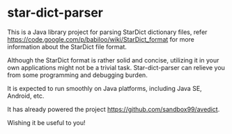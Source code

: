 star-dict-parser
================

This is a Java library project for parsing StarDict dictionary files, refer <a href="https://code.google.com/p/babiloo/wiki/StarDict_format">https://code.google.com/p/babiloo/wiki/StarDict_format</a> for more information about the StarDict file format.

Although the StarDict format is rather solid and concise, utilizing it in your own applications might not
be a trivial task. Star-dict-parser can relieve you from some programming and debugging burden.

It is expected to run smoothly on Java platforms, including Java SE, Android, etc.

It has already powered the project <a href="https://github.com/sandbox99/avedict">https://github.com/sandbox99/avedict</a>.

Wishing it be useful to you!